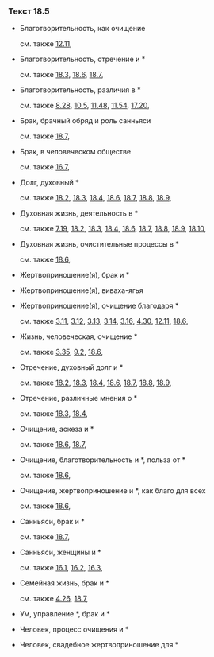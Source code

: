 ### Текст 18.5
	
- Благотворительность, как очищение

	см. также  [12.11](../12/1211.md), 
	
- Благотворительность, отречение и *

	см. также  [18.3](../18/1803.md),  [18.6](../18/1806.md),  [18.7](../18/1807.md), 
	
- Благотворительность, различия в *

	см. также  [8.28](../08/0828.md),  [10.5](../10/1005.md),  [11.48](../11/1148.md),  [11.54](../11/1154.md),  [17.20](../17/1720.md), 
	
- Брак, брачный обряд и роль санньяси

	см. также  [18.7](../18/1807.md), 
	
- Брак, в человеческом обществе

	см. также  [16.7](../16/1607.md), 
	
- Долг, духовный *

	см. также  [18.2](../18/1802.md),  [18.3](../18/1803.md),  [18.4](../18/1804.md),  [18.6](../18/1806.md),  [18.7](../18/1807.md),  [18.8](../18/1808.md),  [18.9](../18/1809.md), 
	
- Духовная жизнь, деятельность в *

	см. также  [7.19](../07/0719.md),  [18.2](../18/1802.md),  [18.3](../18/1803.md),  [18.4](../18/1804.md),  [18.6](../18/1806.md),  [18.7](../18/1807.md),  [18.8](../18/1808.md),  [18.9](../18/1809.md),  [18.10](../18/1810.md), 
	
- Духовная жизнь, очистительные процессы в *

	см. также  [18.6](../18/1806.md), 
	
- Жертвоприношение(я), брак и *

	
- Жертвоприношение(я), виваха-ягья

	
- Жертвоприношение(я), очищение благодаря *

	см. также  [3.11](../03/0311.md),  [3.12](../03/0312.md),  [3.13](../03/0313.md),  [3.14](../03/0314.md),  [3.16](../03/0316.md),  [4.30](../04/0430.md),  [12.11](../12/1211.md),  [18.6](../18/1806.md), 
	
- Жизнь, человеческая, очищение *

	см. также  [3.35](../03/0335.md),  [9.2](../09/0902.md),  [18.6](../18/1806.md), 
	
- Отречение, духовный долг и *

	см. также  [18.2](../18/1802.md),  [18.3](../18/1803.md),  [18.4](../18/1804.md),  [18.6](../18/1806.md),  [18.7](../18/1807.md),  [18.8](../18/1808.md),  [18.9](../18/1809.md), 
	
- Отречение, различные мнения о *

	см. также  [18.3](../18/1803.md),  [18.4](../18/1804.md), 
	
- Очищение, аскеза и *

	см. также  [18.6](../18/1806.md),  [18.7](../18/1807.md), 
	
- Очищение, благотворительность и *, польза от *

	см. также  [18.6](../18/1806.md), 
	
- Очищение, жертвоприношение и *, как благо для всех

	см. также  [18.6](../18/1806.md), 
	
- Санньяси, брак и *

	см. также  [18.7](../18/1807.md), 
	
- Санньяси, женщины и *

	см. также  [16.1](../16/1601.md),  [16.2](../16/1602.md),  [16.3](../16/1603.md), 
	
- Семейная жизнь, брак и *

	см. также  [4.26](../04/0426.md),  [18.7](../18/1807.md), 
	
- Ум, управление *, брак и *

	
- Человек, процесс очищения и *

	
- Человек, свадебное жертвоприношение для *

